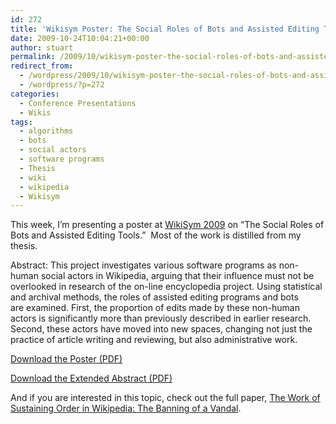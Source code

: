 ```yaml
---
id: 272
title: 'Wikisym Poster: The Social Roles of Bots and Assisted Editing Tools'
date: 2009-10-24T10:04:21+00:00
author: stuart
permalink: /2009/10/wikisym-poster-the-social-roles-of-bots-and-assisted-editing-tools/
redirect_from:
  - /wordpress/2009/10/wikisym-poster-the-social-roles-of-bots-and-assisted-editing-tools/
  - /wordpress/?p=272
categories:
  - Conference Presentations
  - Wikis
tags:
  - algorithms
  - bots
  - social actors
  - software programs
  - Thesis
  - wiki
  - wikipedia
  - Wikisym
---
```

<div id="_mcePaste" style="overflow: hidden; position: absolute; left: -10000px; top: 0px; width: 1px; height: 1px;">
  This project investigates various software programs as non-human social actors in Wikipedia,
</div>

<div id="_mcePaste" style="overflow: hidden; position: absolute; left: -10000px; top: 0px; width: 1px; height: 1px;">
  arguing that their influence must not be overlooked in research of the on-line encyclopedia
</div>

<div id="_mcePaste" style="overflow: hidden; position: absolute; left: -10000px; top: 0px; width: 1px; height: 1px;">
  project. Using statistical and archival methods, the roles of assisted editing programs and bots are
</div>

<div id="_mcePaste" style="overflow: hidden; position: absolute; left: -10000px; top: 0px; width: 1px; height: 1px;">
  examined. First, the proportion of edits made by these non-human actors is significantly more
</div>

<div id="_mcePaste" style="overflow: hidden; position: absolute; left: -10000px; top: 0px; width: 1px; height: 1px;">
  than previously described in earlier research. Second, these actors have moved into new spaces,
</div>

<div id="_mcePaste" style="overflow: hidden; position: absolute; left: -10000px; top: 0px; width: 1px; height: 1px;">
  changing not just the practice of article writing and reviewing, but also administrative work.
</div>

This week, I&#8217;m presenting a poster at [WikiSym 2009](http://www.wikisym.org/ws2009/tiki-index.php) on &#8220;The Social Roles of Bots and Assisted Editing Tools.&#8221;  Most of the work is distilled from my thesis.

Abstract: This project investigates various software programs as non-human social actors in Wikipedia, arguing that their influence must not be overlooked in research of the on-line encyclopedia project. Using statistical and archival methods, the roles of assisted editing programs and bots are examined. First, the proportion of edits made by these non-human actors is significantly more than previously described in earlier research. Second, these actors have moved into new spaces, changing not just the practice of article writing and reviewing, but also administrative work.

[Download the Poster (PDF)](http://staeiou.bitnamiapp.com/wordpress/wp-content/uploads/2009/10/geiger-wikisym-poster.pdf "Download the PDF")

[](http://staeiou.bitnamiapp.com/wordpress/wp-content/uploads/2009/10/final-wikisym-extended-abstract.pdf)[Download the Extended Abstract (PDF)](http://staeiou.bitnamiapp.com/wordpress/wp-content/uploads/2009/10/geiger-wikisym-bots.pdf)

And if you are interested in this topic, check out the full paper, [The Work of Sustaining Order in Wikipedia: The Banning of a Vandal](http://staeiou.bitnamiapp.com/wordpress/wp-content/uploads/2009/10/cscw-sustaining-order-wikipedia.pdf).